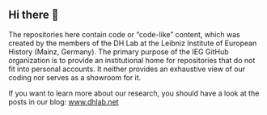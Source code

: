 ## Hi there 👋

The repositories here contain code or “code-like” content, which was created by the members of the DH Lab at the Leibniz Institute of European History (Mainz, Germany).
The primary purpose of the IEG GitHub organization is to provide an institutional home for repositories that do not fit into personal accounts. It neither provides an exhaustive view of our coding nor serves as a showroom for it.

If you want to learn more about our research, you should have a look at the posts in our blog: www.dhlab.net
